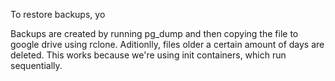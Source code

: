 To restore backups, yo 


Backups are created by running pg_dump and then copying the file to google drive using rclone. Aditionlly, files older a certain amount of days are deleted. This works because we're using init containers, which run sequentially.


